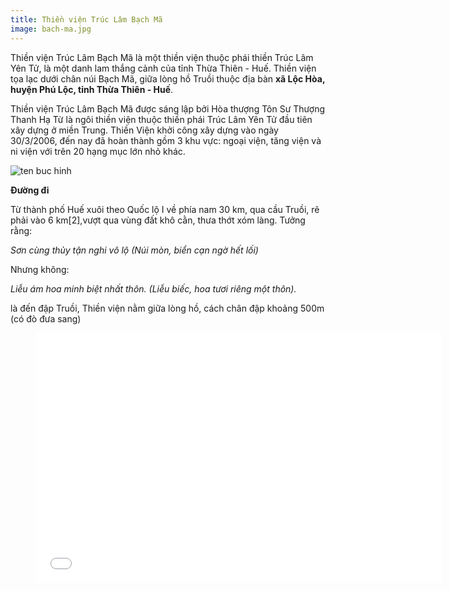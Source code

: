 ```yaml
---
title: Thiền viện Trúc Lâm Bạch Mã
image: bach-ma.jpg
---
```


Thiền viện Trúc Lâm Bạch Mã là một thiền viện thuộc phái thiền Trúc Lâm Yên Tử, là một danh lam thắng cảnh của tỉnh Thừa Thiên - Huế. Thiền viện tọa lạc dưới chân núi Bạch Mã, giữa lòng hồ Truồi thuộc địa bàn **xã Lộc Hòa, huyện Phú Lộc, tỉnh Thừa Thiên - Huế**.

Thiền viện Trúc Lâm Bạch Mã được sáng lập bởi Hòa thượng Tôn Sư Thượng Thanh Hạ Từ là ngôi thiền viện thuộc thiền phái Trúc Lâm Yên Tử đầu tiên xây dựng ở miền Trung. Thiền Viện khởi công xây dựng vào ngày 30/3/2006, đến nay đã hoàn thành gồm 3 khu vực: ngoại viện, tăng viện và ni viện với trên 20 hạng mục lớn nhỏ khác.

![ten buc hinh](http://truclambachma.net/images/stories/ht%206.jpg "ten buc hinh")

**Đường đi**

Từ thành phố Huế xuôi theo Quốc lộ I về phía nam 30 km, qua cầu Truồi, rẽ phải vào 6 km[2],vượt qua vùng đất khô cằn, thưa thớt xóm làng. Tưởng rằng:

*Sơn cùng thủy tận nghi vô lộ*
*(Núi mòn, biển cạn ngờ hết lối)*

Nhưng không:

*Liễu ám hoa minh biệt nhất thôn.*
*(Liễu biếc, hoa tươi riêng một thôn).*

là đến đập Truồi, Thiền viện nằm giữa lòng hồ, cách chân đập khoảng 500m (có đò đưa sang)


<figure><iframe width="650" height="400" src="//www.youtube-nocookie.com/embed/kcxsynKHeNw" frameborder="0" allowfullscreen></iframe></figure>
